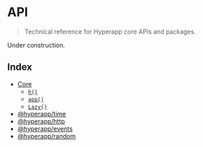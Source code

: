 # API

> Technical reference for Hyperapp core APIs and packages.

Under construction.

## Index

- [Core]()
  - [`h()`](#h-)
  - [`app()`](#app-)
  - [`Lazy()`](#Lazy-)
- [@hyperapp/time](#)
- [@hyperapp/http](#)
- [@hyperapp/events](#)
- [@hyperapp/random](#)
